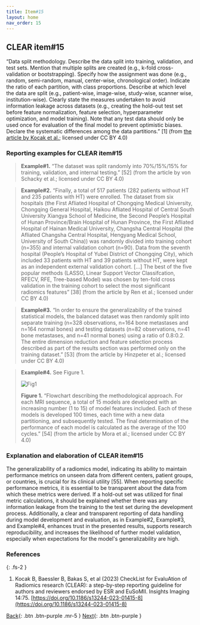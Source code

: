 ```yaml
---
title: Item#15
layout: home
nav_order: 15
---
```


## CLEAR item#15


“Data split methodology. Describe the data split into training, validation, and test sets. Mention that multiple splits are created (e.g., k-fold cross-validation or bootstrapping). Specify how the assignment was done (e.g., random, semi-random, manual, center-wise, chronological order). Indicate the ratio of each partition, with class proportions. Describe at which level the data are split (e.g., patient-wise, image-wise, study-wise, scanner wise, institution-wise). Clearly state the measures undertaken to avoid information leakage across datasets (e.g., creating the hold-out test set before feature normalization, feature selection, hyperparameter optimization, and model training). Note that any test data should only be used once for evaluation of the final model to prevent optimistic biases. Declare the systematic differences among the data partitions.” [1] (from [the article by Kocak et al.](https://insightsimaging.springeropen.com/articles/10.1186/s13244-023-01415-8); licensed under CC BY 4.0)


### Reporting examples for CLEAR item#15

> **Example#1.** “The dataset was split randomly into 70%/15%/15% for training, validation, and internal testing.” [52] (from the article by von Schacky et al.; licensed under CC BY 4.0)

> **Example#2.** “Finally, a total of 517 patients (282 patients without HT and 235 patients with HT) were enrolled. The dataset from six hospitals (the First Afliated Hospital of Chongqing Medical University, Chongqing General Hospital, Haikou Afliated Hospital of Central South University Xiangya School of Medicine, the Second People’s Hospital of Hunan Province/Brain Hospital of Hunan Province, the First Afliated Hospital of Hainan Medical University, Changsha Central Hospital (the Afliated Changsha Central Hospital, Hengyang Medical School, University of South China)) was randomly divided into training cohort (n=355) and internal validation cohort (n=90). Data from the seventh hospital (People’s Hospital of Yubei District of Chongqing City), which included 33 patients with HT and 39 patients without HT, were kept as an independent external validation cohort. […] The best of the five popular methods (LASSO, Linear Support Vector Classifcation, RFECV, RFE, Tree-based Model) was chosen by ten-fold cross validation in the training cohort to select the most significant radiomics features” [38] (from the article by Ren et al.; licensed under CC BY 4.0)

> **Example#3.** “In order to ensure the generalizability of the trained statistical models, the balanced dataset was then randomly split into separate training (n=328 observations, n=164 bone metastases and n=164 normal bones) and testing datasets (n=82 observations, n=41 bone metastases, and n=41 normal bones) using a ratio of 0.8:0.2. The entire dimension reduction and feature selection process described as part of the results section was performed only on the training dataset.” [53] (from the article by Hinzpeter et al.; licensed under CC BY 4.0)

> **Example#4.** See Figure 1.
> 
> ![Fig1](/CLEAR-E3/figs/Item14_Fig1.png)
>
> **Figure 1.** “Flowchart describing the methodological approach. For each MRI sequence, a total of 15 models are developed with an increasing number (1 to 15) of model features included. Each of these models is developed 100 times, each time with a new data partitioning, and subsequently tested. The final determination of the performance of each model is calculated as the average of the 100 cycles.” [54] (from the article by Mora et al.; licensed under CC BY 4.0)

### Explanation and elaboration of CLEAR item#15

The generalizability of a radiomics model, indicating its ability to maintain performance metrics on unseen data from different centers, patient groups, or countries, is crucial for its clinical utility [55]. When reporting specific performance metrics, it is essential to be transparent about the data from which these metrics were derived. If a hold-out set was utilized for final metric calculations, it should be explained whether there was any information leakage from the training to the test set during the development process. Additionally, a clear and transparent reporting of data handling during model development and evaluation, as in Example#2, Example#3, and Example#4, enhances trust in the presented results, supports research reproducibility, and increases the likelihood of further model validation, especially when expectations for the model's generalizability are high.

### References

{: .fs-2 }

1. 	Kocak B, Baessler B, Bakas S, et al (2023) CheckList for EvaluAtion of Radiomics research (CLEAR): a step-by-step reporting guideline for authors and reviewers endorsed by ESR and EuSoMII. Insights Imaging 14:75. [https://doi.org/10.1186/s13244-023-01415-8](https://doi.org/10.1186/s13244-023-01415-8)



[Back](https://radiomic.github.io/CLEAR-E3/docs/Item12.html){: .btn .btn-purple .mr-5 }
[Next](https://radiomic.github.io/CLEAR-E3/docs/Item14.html){: .btn .btn-purple   }










